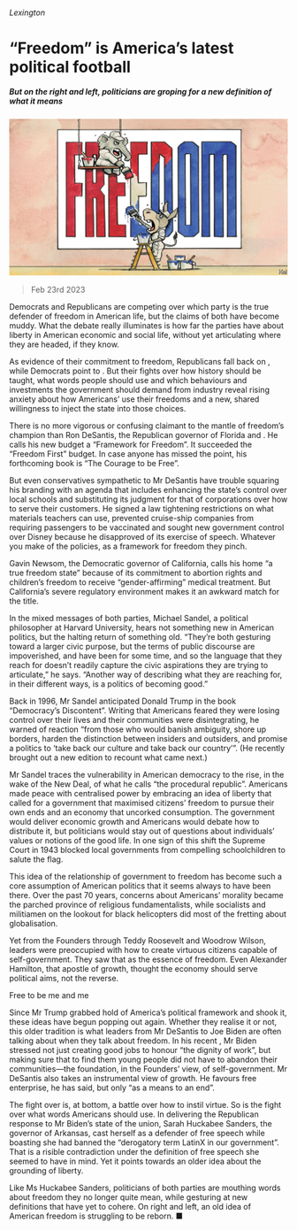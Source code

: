 ###### Lexington

# “Freedom” is America’s latest political football 

##### But on the right and left, politicians are groping for a new definition of what it means 

![image](images/20230225_USD000.jpg) 

> Feb 23rd 2023 

Democrats and Republicans are competing over which party is the true defender of freedom in American life, but the claims of both have become muddy. What the debate really illuminates is how far the parties have  about liberty in American economic and social life, without yet articulating where they are headed, if they know.

As evidence of their commitment to freedom, Republicans fall back on , while Democrats point to . But their fights over how history should be taught, what words people should use and which behaviours and investments the government should demand from industry reveal rising anxiety about how Americans’ use their freedoms and a new, shared willingness to inject the state into those choices.

There is no more vigorous or confusing claimant to the mantle of freedom’s champion than Ron DeSantis, the Republican governor of Florida and . He calls his new budget a “Framework for Freedom”. It succeeded the “Freedom First” budget. In case anyone has missed the point, his forthcoming book is “The Courage to be Free”. 

But even conservatives sympathetic to Mr DeSantis have trouble squaring his branding with an agenda that includes enhancing the state’s control over local schools and substituting its judgment for that of corporations over how to serve their customers. He signed a law tightening restrictions on what materials teachers can use, prevented cruise-ship companies from requiring passengers to be vaccinated and sought new government control over Disney because he disapproved of its exercise of speech. Whatever you make of the policies, as a framework for freedom they pinch. 

Gavin Newsom, the Democratic governor of California, calls his home “a true freedom state” because of its commitment to abortion rights and children’s freedom to receive “gender-affirming” medical treatment. But California’s severe regulatory environment makes it an awkward match for the title. 

In the mixed messages of both parties, Michael Sandel, a political philosopher at Harvard University, hears not something new in American politics, but the halting return of something old. “They’re both gesturing toward a larger civic purpose, but the terms of public discourse are impoverished, and have been for some time, and so the language that they reach for doesn’t readily capture the civic aspirations they are trying to articulate,” he says. “Another way of describing what they are reaching for, in their different ways, is a politics of becoming good.”

Back in 1996, Mr Sandel anticipated Donald Trump in the book “Democracy’s Discontent”. Writing that Americans feared they were losing control over their lives and their communities were disintegrating, he warned of reaction “from those who would banish ambiguity, shore up borders, harden the distinction between insiders and outsiders, and promise a politics to ‘take back our culture and take back our country’”. (He recently brought out a new edition to recount what came next.)

Mr Sandel traces the vulnerability in American democracy to the rise, in the wake of the New Deal, of what he calls “the procedural republic”. Americans made peace with centralised power by embracing an idea of liberty that called for a government that maximised citizens’ freedom to pursue their own ends and an economy that uncorked consumption. The government would deliver economic growth and Americans would debate how to distribute it, but politicians would stay out of questions about individuals’ values or notions of the good life. In one sign of this shift the Supreme Court in 1943 blocked local governments from compelling schoolchildren to salute the flag. 

This idea of the relationship of government to freedom has become such a core assumption of American politics that it seems always to have been there. Over the past 70 years, concerns about Americans’ morality became the parched province of religious fundamentalists, while socialists and militiamen on the lookout for black helicopters did most of the fretting about globalisation. 

Yet from the Founders through Teddy Roosevelt and Woodrow Wilson, leaders were preoccupied with how to create virtuous citizens capable of self-government. They saw that as the essence of freedom. Even Alexander Hamilton, that apostle of growth, thought the economy should serve political aims, not the reverse.

Free to be me and me

Since Mr Trump grabbed hold of America’s political framework and shook it, these ideas have begun popping out again. Whether they realise it or not, this older tradition is what leaders from Mr DeSantis to Joe Biden are often talking about when they talk about freedom. In his recent , Mr Biden stressed not just creating good jobs to honour “the dignity of work”, but making sure that to find them young people did not have to abandon their communities—the foundation, in the Founders’ view, of self-government. Mr DeSantis also takes an instrumental view of growth. He favours free enterprise, he has said, but only “as a means to an end”.

The fight over  is, at bottom, a battle over how to instil virtue. So is the fight over what words Americans should use. In delivering the Republican response to Mr Biden’s state of the union, Sarah Huckabee Sanders, the governor of Arkansas, cast herself as a defender of free speech while boasting she had banned the “derogatory term LatinX in our government”. That is a risible contradiction under the definition of free speech she seemed to have in mind. Yet it points towards an older idea about the grounding of liberty. 

Like Ms Huckabee Sanders, politicians of both parties are mouthing words about freedom they no longer quite mean, while gesturing at new definitions that have yet to cohere. On right and left, an old idea of American freedom is struggling to be reborn. ■






